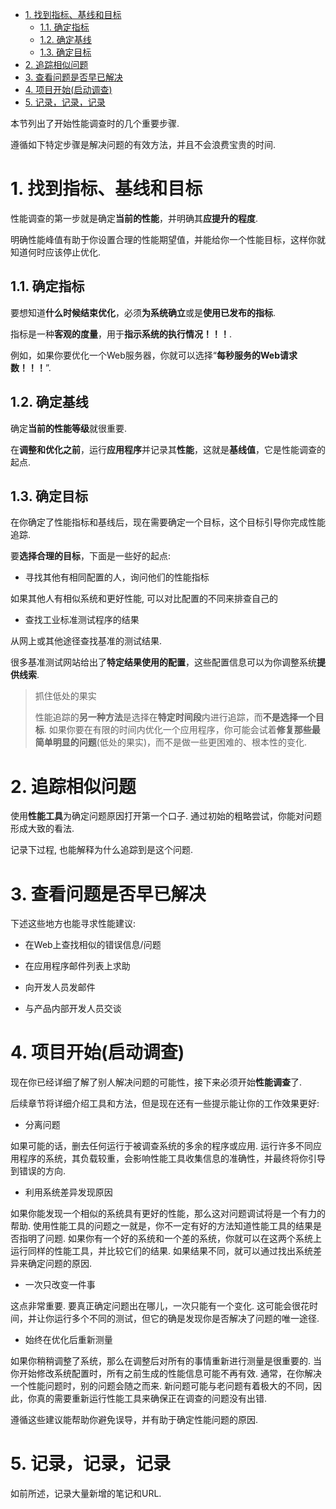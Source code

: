 
<!-- @import "[TOC]" {cmd="toc" depthFrom=1 depthTo=6 orderedList=false} -->

<!-- code_chunk_output -->

- [1. 找到指标、基线和目标](#1-找到指标-基线和目标)
  - [1.1. 确定指标](#11-确定指标)
  - [1.2. 确定基线](#12-确定基线)
  - [1.3. 确定目标](#13-确定目标)
- [2. 追踪相似问题](#2-追踪相似问题)
- [3. 查看问题是否早已解决](#3-查看问题是否早已解决)
- [4. 项目开始(启动调查)](#4-项目开始启动调查)
- [5. 记录，记录，记录](#5-记录记录记录)

<!-- /code_chunk_output -->

本节列出了开始性能调查时的几个重要步骤. 

遵循如下特定步骤是解决问题的有效方法，并且不会浪费宝贵的时间. 

# 1. 找到指标、基线和目标

性能调查的第一步就是确定**当前的性能**，并明确其**应提升的程度**. 

明确性能峰值有助于你设置合理的性能期望值，并能给你一个性能目标，这样你就知道何时应该停止优化. 

## 1.1. 确定指标

要想知道**什么时候结束优化**，必须**为系统确立**或是**使用已发布的指标**. 

指标是一种**客观的度量**，用于**指示系统的执行情况！！！**. 

例如，如果你要优化一个Web服务器，你就可以选择“**每秒服务的Web请求数！！！**”. 

## 1.2. 确定基线

确定**当前的性能等级**就很重要. 

在**调整和优化之前**，运行**应用程序**并记录其**性能**，这就是**基线值**，它是性能调查的起点. 

## 1.3. 确定目标

在你确定了性能指标和基线后，现在需要确定一个目标，这个目标引导你完成性能追踪. 

要**选择合理的目标**，下面是一些好的起点: 

* 寻找其他有相同配置的人，询问他们的性能指标

如果其他人有相似系统和更好性能, 可以对比配置的不同来排查自己的

* 查找工业标准测试程序的结果

从网上或其他途径查找基准的测试结果.

很多基准测试网站给出了**特定结果使用的配置**，这些配置信息可以为你调整系统**提供线索**. 

>抓住低处的果实
>
>性能追踪的**另一种方法**是选择在**特定时间段**内进行追踪，而**不是选择一个目标**. 如果你要在有限的时间内优化一个应用程序，你可能会试着**修复那些最简单明显的问题**(低处的果实)，而不是做一些更困难的、根本性的变化. 

# 2. 追踪相似问题

使用**性能工具**为确定问题原因打开第一个口子. 通过初始的粗略尝试，你能对问题形成大致的看法. 

记录下过程, 也能解释为什么追踪到是这个问题.

# 3. 查看问题是否早已解决

下述这些地方也能寻求性能建议: 

* 在Web上查找相似的错误信息/问题

* 在应用程序邮件列表上求助

* 向开发人员发邮件

* 与产品内部开发人员交谈

# 4. 项目开始(启动调查)

现在你已经详细了解了别人解决问题的可能性，接下来必须开始**性能调查**了. 

后续章节将详细介绍工具和方法，但是现在还有一些提示能让你的工作效果更好: 

* 分离问题

如果可能的话，删去任何运行于被调查系统的多余的程序或应用. 运行许多不同应用程序的系统，其负载较重，会影响性能工具收集信息的准确性，并最终将你引导到错误的方向. 

* 利用系统差异发现原因

如果你能发现一个相似的系统具有更好的性能，那么这对问题调试将是一个有力的帮助. 使用性能工具的问题之一就是，你不一定有好的方法知道性能工具的结果是否指明了问题. 如果你有一个好的系统和一个差的系统，你就可以在这两个系统上运行同样的性能工具，并比较它们的结果. 如果结果不同，就可以通过找出系统差异来确定问题的原因. 

* 一次只改变一件事

这点非常重要. 要真正确定问题出在哪儿，一次只能有一个变化. 这可能会很花时间，并让你运行多个不同的测试，但它的确是发现你是否解决了问题的唯一途径. 

* 始终在优化后重新测量

如果你稍稍调整了系统，那么在调整后对所有的事情重新进行测量是很重要的. 当你开始修改系统配置时，所有之前生成的性能信息可能不再有效. 通常，在你解决一个性能问题时，别的问题会随之而来. 新问题可能与老问题有着极大的不同，因此，你真的需要重新运行性能工具来确保正在调查的问题没有出错. 

遵循这些建议能帮助你避免误导，并有助于确定性能问题的原因. 

# 5. 记录，记录，记录

如前所述，记录大量新增的笔记和URL. 
